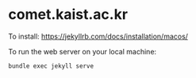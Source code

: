 # comet.kaist.ac.kr

To install:
https://jekyllrb.com/docs/installation/macos/

To run the web server on your local machine:
```
bundle exec jekyll serve
```
